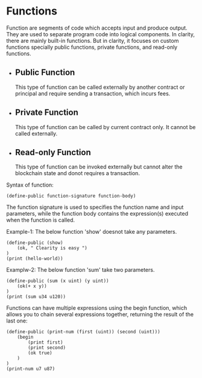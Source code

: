 # Functions

Function are segments of code which accepts input and produce output. They are used to separate program code into logical components. In clarity, there are mainly built-in functions. But in clarity, it focuses on custom functions specially public functions, private functions, and read-only functions.



* ## Public Function

    This type of function can be called externally by another contract or principal and require sending a transaction, which incurs fees. 

* ## Private Function 

    This type of function can be called by current contract only. It cannot be called externally.

* ## Read-only Function

    This type of function can be invoked externally but cannot alter the blockchain state and donot requires a transaction.

Syntax of function: 

    (define-public function-signature function-body)

The function signature is used to specifies the function name and input parameters, while the function body contains the expression(s) executed when the function is called. 

Example-1: The below function 'show' doesnot take any parameters.

    (define-public (show)
        (ok, " Clearity is easy ")
    )
    (print (hello-world))

Examplw-2: The below function 'sum' take two parameters.

    (define-public (sum (x uint) (y uint))
        (ok(+ x y))    
    )
    (print (sum u34 u120))

Functions can have multiple expressions using the begin function, which allows you to chain several expressions together, returning the result of the last one:

    (define-public (print-num (first (uint)) (second (uint)))
        (begin
            (print first)
            (print second)
            (ok true)
        )
    )
    (print-num u7 u87)


